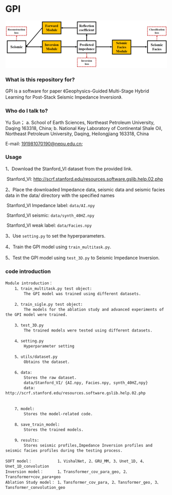 # GPI



![](Fig1.png)



### **What is this repository for?**

GPI is a software for paper 《Geophysics-Guided Multi-Stage Hybrid Learning for Post-Stack Seismic Impedance Inversion》.



### Who do I talk to?

Yu Sun； 
a. School of Earth Sciences, Northeast Petroleum University, Daqing 163318, China;
b. National Key Laboratory of Continental Shale Oil, Northeast Petroleum University, Daqing, Heilongjiang 163318, China

E-mail: [191981070190@nepu.edu.cn](mailto:191981070190@nepu.edu.cn;);





### Usage

1、Download the Stanford_VI dataset from the provided link.

​		Stanford_VI: http://scrf.stanford.edu/resources.software.gslib.help.02.php

2、Place the downloaded Impedance data, seismic data and seismic facies data in the data/ directory with the specified names

​		Stanford_VI Impedance label: `data/AI.npy`

​		Stanford_VI  seismic:  `data/synth_40HZ.npy`

​		Stanford_VI weak label: `data/Facies.npy`

3、Use `setting.py` to set the hyperparameters.

4、Train the GPI model using `train_multitask.py`.

5、Test the GPI model using `test_3D.py` to Seismic Impedance Inversion.



### **code introduction**

```
Module introduction：
	1、train_multitask.py test object:
		The GPI model was trained using different datasets.
		
	2、train_sigle.py test object:
		The models for the ablation study and advanced experiments of the GPI model were trained.

	3、test_3D.py
		The trained models were tested using different datasets.

	4、setting.py
		Hyperparameter setting
		
	5、utils/dataset.py
		Obtains the dataset.
		
	6、data:
		Stores the raw dataset.
		data/Stanford_VI/ {AI.npy, Facies.npy, synth_40HZ,npy}
		data: http://scrf.stanford.edu/resources.software.gslib.help.02.php


	7、model:
		Stores the model-related code.
		
	8、save_train_model:
		Stores the trained models.
		
	9、results:
		Stores seismic profiles,Impedance Inversion profiles and seismic facies profiles during the testing process.

SOFT model：           1、VishalNet, 2、GRU_MM, 3、Unet_1D, 4、Unet_1D_convolution
Inversion model：      1、Transformer_cov_para_geo, 2、Transformer+cov_para+geo
Ablation Study model： 1、Tansformer_cov_para, 2、Tansformer_geo, 3、Tansformer_convolution_geo

```






